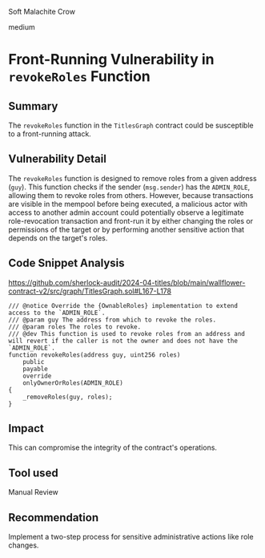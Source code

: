 Soft Malachite Crow

medium

# Front-Running Vulnerability in `revokeRoles` Function

## Summary

The `revokeRoles` function in the `TitlesGraph` contract could be susceptible to a front-running attack. 

## Vulnerability Detail

The `revokeRoles` function is designed to remove roles from a given address (`guy`). This function checks if the sender (`msg.sender`) has the `ADMIN_ROLE`, allowing them to revoke roles from others. However, because transactions are visible in the mempool before being executed, a malicious actor with access to another admin account could potentially observe a legitimate role-revocation transaction and front-run it by either changing the roles or permissions of the target or by performing another sensitive action that depends on the target's roles.

## Code Snippet Analysis
 
https://github.com/sherlock-audit/2024-04-titles/blob/main/wallflower-contract-v2/src/graph/TitlesGraph.sol#L167-L178

```solidity
/// @notice Override the {OwnableRoles} implementation to extend access to the `ADMIN_ROLE`.
/// @param guy The address from which to revoke the roles.
/// @param roles The roles to revoke.
/// @dev This function is used to revoke roles from an address and will revert if the caller is not the owner and does not have the `ADMIN_ROLE`.
function revokeRoles(address guy, uint256 roles)
    public
    payable
    override
    onlyOwnerOrRoles(ADMIN_ROLE)
{
    _removeRoles(guy, roles);
}
```

## Impact

This can compromise the integrity of the contract's operations.

## Tool used

Manual Review

## Recommendation

Implement a two-step process for sensitive administrative actions like role changes.